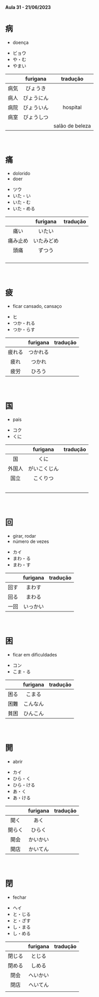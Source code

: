 #### Aula 31 - 21/06/2023


# ```病```
- doença

<ul><li>ビョウ</li><li>や・む</li><li>やまい</li></ul>

|  | furigana | tradução |
|:---:|:---:|:---:|
| 病気 | びょうき |  |
| 病人 | びょうにん |  |
| 病院 | びょういん | hospital |
| 病室 | びょうしつ |  |
|  |  | salão de beleza |

<br>


# ```痛```
<ul><li>dolorido</li><li>doer</li></ul>

<ul><li>ツウ</li><li>いた・い</li><li>いた・む</li><li>いた・める</li></ul>

|  | furigana | tradução |
|:---:|:---:|:---:|
| 痛い | いたい |  |
| 痛み止め | いたみどめ |  |
| 頭痛 | ずつう |  |
|  |  |  |
|  |  |  |
|  |  |  |
|  |  |  |

<br>


# ```疲```
- ficar cansado, cansaço

<ul><li>ヒ</li><li>つか・れる</li><li>つか・らす</li></ul>

|  | furigana | tradução |
|:---:|:---:|:---:|
| 疲れる | つかれる |  |
| 疲れ | つかれ |  |
| 疲労 | ひろう |  |

<br>


# ```国```
- país

<ul><li>コク</li><li>くに</li></ul>

|  | furigana | tradução |
|:---:|:---:|:---:|
| 国 | くに |  |
| 外国人 | がいこくじん |  |
| 国立 | こくりつ |  |
|  |  |  |
|  |  |  |
|  |  |  |
|  |  |  |
|  |  |  |

<br>


# ```回```
<ul><li>girar, rodar</li><li>número de vezes</li></ul>

<ul><li>カイ</li><li>まわ・る</li><li>まわ・す</li></ul>

|  | furigana | tradução |
|:---:|:---:|:---:|
| 回す | まわす |  |
| 回る | まわる |  |
| 一回 | いっかい |  |

<br>


# ```困```
- ficar em dificuldades

<ul><li>コン</li><li>こま・る</li></ul>

|  | furigana | tradução |
|:---:|:---:|:---:|
| 困る | こまる |  |
| 困難 | こんなん |  |
| 貧困 | ひんこん |  |

<br>


# ```開```
- abrir

<ul><li>カイ</li><li>ひら・く</li><li>ひら・ける</li><li>あ・く</li><li>あ・ける</li></ul>

|  | furigana | tradução |
|:---:|:---:|:---:|
| 開く | あく |  |
| 開らく | ひらく |  |
| 開会 | かいかい |  |
| 開店 | かいてん |  |

<br>


# ```閉```
- fechar

<ul><li>ヘイ</li><li>と・じる</li><li>と・ざす</li><li>し・まる</li><li>し・める</li></ul>

|  | furigana | tradução |
|:---:|:---:|:---:|
| 閉じる | とじる |  |
| 閉める | しめる |  |
| 閉会 | へいかい |  |
| 閉店 | へいてん |  |
|  |  |  |